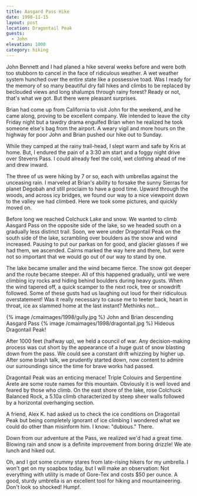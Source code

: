 ```yaml
---
title: Aasgard Pass Hike
date: 1998-11-15
layout: post
location: Dragontail Peak
guests:
  - John
elevation: 1000
category: hiking
---
```


John Bennett 
and I had planed a hike several weeks before and were
both too stubborn to cancel in the face of ridiculous weather.
A wet weather system hunched over the entire state like a possessive
toad.  Was I ready for the memory of so many beautiful dry fall 
hikes and climbs to be replaced by beclouded views and long
shalumps through rainy forest?  Ready or not, that's what we
got.  But there were pleasant surprises.


Brian had come up from California to visit John for the weekend,
and he came along, proving to be excellent company.  We intended to
leave the city Friday night but a tawdry drama engulfed Brian
when he realized he took someone else's bag from the airport.  A
weary vigil and more hours on the highway for poor John and Brian
pushed our hike out to Sunday.  


While they camped at the rainy trail-head, I slept warm and safe
by Kris at home.  But, I endured the pain of a 3:30 am start
and a foggy night drive over Stevens Pass.  I could already feel
the cold, wet clothing ahead of me and drew inward.


The three of us were hiking by 7 or so, each with umbrellas against
the unceasing rain.  I marveled at Brian's ability to forsake the
sunny Sierras for planet Degobah and still proclaim to have a good
time.  Upward through the woods, and across icy bridges, we found
our way to a nice viewpoint down to the valley we had climbed.
Here we took some pictures, and quickly moved on.


Before long we reached 
Colchuck Lake and snow.  We wanted to climb
Aasgard Pass on the opposite side of the lake, so we headed south
on a gradually less distinct trail.  Soon, we were under Dragontail
Peak on the south side of the lake, scrambling over boulders as
the snow and wind increased.  Pausing to put our parkas on for
good, and glacier glasses if we had them, we ascended.
Cairns marked the way here and there, but were not so important that
we would go out of our way to stand by one.


The lake became smaller and the wind became fierce.  The snow got
deeper and the route became steeper.  All of this happened gradually,
until we were climbing icy rocks and hiding behind boulders during
heavy gusts.  When the wind tapered off, a quick scamper to the next
rock, tree or snowdrift followed.  Some of these gusts had us laughing
out loud for their ridiculous overstatement!  Was it really necessary
to cause me to teeter back, heart in throat, ice ax slammed home at
the last instant?  Methinks not...

{% image /cmaimages/1998/gully.jpg %}
John and Brian descending Aasgard Pass
{% image /cmaimages/1998/dragontail.jpg %}
Hideous Dragontail Peak!



After 1000 feet (halfway up), we held a council of war.  Any decision-making
process was cut short by the appearance of a huge gust of snow blasting
down from the pass.  We could see a constant drift whizzing by higher
up.  After some brash talk, we prudently started down, now content to
admire our surroundings since the time for brave works had passed.


Dragontail Peak was an enticing menace!  Triple Colouirs and Serpentine
Arete are some route names for this mountain.  Obviously it is well
loved and feared by those who climb.  On the east shore of the lake,
rose Colchuck Balanced Rock, a 5.10a climb characterized by steep
sheer walls followed by a horizontal overhanging section.


A friend, Alex K. had asked us to check the ice conditions on Dragontail
Peak but being completely ignorant of ice climbing I wondered what
we could do other than misinform him.  I know: "dubious."  There.


Down from our adventure at the Pass, we realized we'd had a great time.
Blowing rain and snow is a definite improvement from boring drizzle!
We ate lunch and hiked out.


Oh, and I got some crummy stares from late-rising hikers for my
umbrella.  I won't get on my soapbox today, but I will make an observation:
Not everything with utility is made of Gore-Tex and costs \$50 per
ounce.  A good, sturdy umbrella is an excellent tool for hiking
and mountaineering.  Don't look so shocked!  Humpf.



